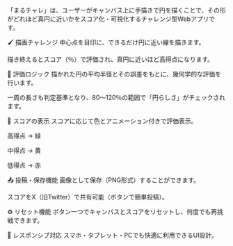 「まるチャレ」は、ユーザーがキャンバス上に手描きで円を描くことで、その形がどれほど真円に近いかをスコア化・可視化するチャレンジ型Webアプリです。

🖌️ 描画チャレンジ
中心点を目印に、できるだけ円に近い線を描きます。

描き終えるとスコア（％）で評価され、真円に近いほど高得点になります。

🧠 評価ロジック
描かれた円の平均半径とその誤差をもとに、幾何学的な評価を行います。

一周の長さも判定基準となり、80～120％の範囲で「円らしさ」がチェックされます。

🧾 スコアの表示
スコアに応じて色とアニメーション付きで評価表示。

高得点 → 緑

中得点 → 黄

低得点 → 赤

📤 投稿・保存機能
画像として保存（PNG形式）することができます。

スコアをX（旧Twitter）で共有可能（ボタンで簡単投稿）。

♻️ リセット機能
ボタン一つでキャンバスとスコアをリセットし、何度でも再挑戦できます。

📱 レスポンシブ対応
スマホ・タブレット・PCでも快適に利用できるUI設計。

